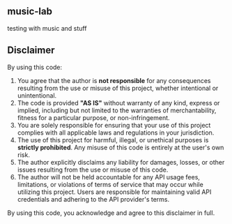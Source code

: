 ## music-lab

testing with music and stuff


## Disclaimer

By using this code:

1. You agree that the author is **not responsible** for any consequences resulting from the use or misuse of this project, whether intentional or unintentional.
2. The code is provided **"AS IS"** without warranty of any kind, express or implied, including but not limited to the warranties of merchantability, fitness for a particular purpose, or non-infringement.
3. You are solely responsible for ensuring that your use of this project complies with all applicable laws and regulations in your jurisdiction.
4. The use of this project for harmful, illegal, or unethical purposes is **strictly prohibited**. Any misuse of this code is entirely at the user's own risk.
5. The author explicitly disclaims any liability for damages, losses, or other issues resulting from the use or misuse of this code.
6. The author will not be held accountable for any API usage fees, limitations, or violations of terms of service that may occur while utilizing this project. Users are responsible for maintaining valid API credentials and adhering to the API provider's terms.

By using this code, you acknowledge and agree to this disclaimer in full.
